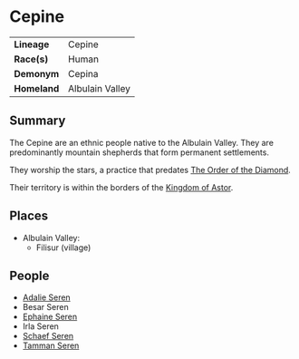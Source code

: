 # Cepine

|||
| --- | --- |
| **Lineage** | Cepine | lineage.1
| **Race(s)** | Human |
| **Demonym** | Cepina |
| **Homeland** | Albulain Valley |

## Summary

The Cepine are an ethnic people native to the Albulain Valley. They are predominantly mountain shepherds that form permanent settlements.

They worship the stars, a practice that predates [The Order of the Diamond](../organisations/the-order-of-the-diamond.md).

Their territory is within the borders of the [Kingdom of Astor](../civilisations/kingdom-of-astor/kingdom-of-astor.md).

## Places

- Albulain Valley:
  - Filisur (village)

## People

- [Adalie Seren](../characters/adalie-seren.md)
- Besar Seren
- [Ephaine Seren](../characters/ephaine-seren.md)
- Irla Seren
- [Schaef Seren](../characters/schaef-seren.md)
- [Tamman Seren](../characters/tamman-seren.md)
